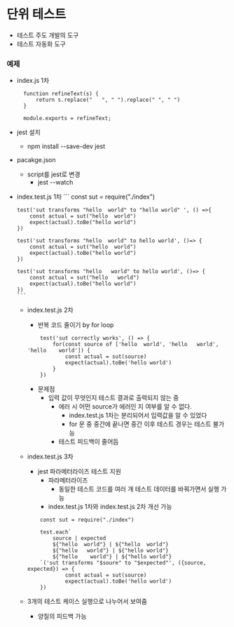 # 단위 테스트
 - 테스트 주도 개발의 도구
 - 테스트 자동화 도구

### 예제
  - index.js 1차
      ```
        function refineText(s) {
            return s.replace("   ", " ").replace(" ", " ")
        } 

        module.exports = refineText;
      ```
  - jest 설치
    - npm install --save-dev jest
  - pacakge.json
    - script를 jest로 변경
      - jest --watch
  - index.test.js 1차
        ```
        const sut = require("./index") 

        test('sut transforms "hello  world" to "hello world" ', () =>{
            const actual = sut("hello  world")
            expect(actual).toBe("hello world")
        })

        test('sut transforms "hello  world" to hello world', ()=> {
            const actual = sut("hello  world")
            expect(actual).toBe("hello world")
        })

        test('sut transforms "hello   world" to hello world', ()=> {
            const actual = sut("hello   world")
            expect(actual).toBe("hello world")
        })
        ```
    - index.test.js 2차
      -  반복 코드 줄이기 by for loop
        ```
            test('sut correctly works', () => {
                for(const source of ['hello  world', 'hello   world', 'hello    world']) {
                    const actual = sut(source)
                    expect(actual).toBe('hello world')
                }
            })
        ```
      - 문제점
        - 입력 값이 무엇인지 테스트 결과로 출력되지 않는 중
          - 에러 시 어떤 source가 에러인 지 여부를 알 수 없다.
            - index.test.js 1차는 분리되어서 입력값을 알 수 있었다
            - for 문 중 중간에 끝나면 중간 이후 테스트 경우는 테스트 불가능
          - 테스트 피드백이 줄어듬

    - index.test.js 3차
      -  jest 파라메터라이즈 테스트 지원
         -  파라메터라이즈
            - 동일한 테스트 코드를 여러 개 테스트 데이터를 바꿔가면서 실행 가능
         - index.test.js 1차와 index.test.js 2차 개선 가능
        ```
            const sut = require("./index")

            test.each`
                source | expected
                ${"hello  world"} | ${"hello  world"}
                ${"hello   world"} | ${"hello world"}
                ${"hello    world"} | ${"hello world"}
            `('sut transforms "$soure" to "$expected"', ({source, expected}) => {   
                    const actual = sut(source)
                    expect(actual).toBe('hello world')
            })
      ``` 
     - 3개의 테스트 케이스 실행으로 나누어서 보여줌
       - 양질의 피드백 가능
